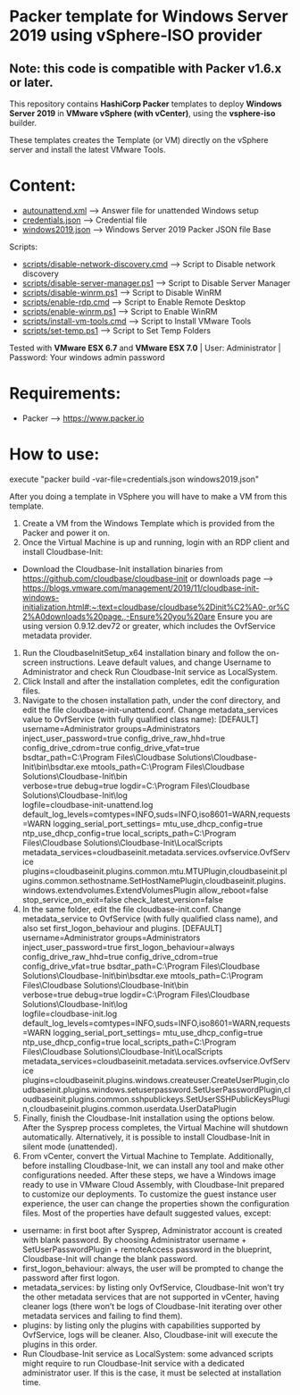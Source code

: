 # Packer template for Windows Server 2019 using vSphere-ISO provider

## Note: this code is compatible with Packer v1.6.x or later. 

This repository contains **HashiCorp Packer** templates to deploy **Windows Server 2019** in **VMware vSphere (with vCenter)**, using the **vsphere-iso** builder.

These templates creates the Template (or VM) directly on the vSphere server and install the latest VMware Tools.

# Content: #

* [autounattend.xml](./autounattend.xml) --> Answer file for unattended Windows setup
* [credentials.json](./credentials.json) --> Credential file
* [windows2019.json](./windows2019.json) --> Windows Server 2019 Packer JSON file Base

Scripts:
* [scripts/disable-network-discovery.cmd](./scripts/disable-network-discovery.cmd) --> Script to Disable network discovery
* [scripts/disable-server-manager.ps1](./scripts/disable-server-manager.ps1) --> Script to Disable Server Manager
* [scripts/disable-winrm.ps1](./scripts/disable-winrm.ps1) --> Script to Disable WinRM
* [scripts/enable-rdp.cmd](./scripts/enable-rdp.cmd) --> Script to Enable Remote Desktop
* [scripts/enable-winrm.ps1](./scripts/enable-winrm.ps1) --> Script to Enable WinRM
* [scripts/install-vm-tools.cmd](./scripts/install-vm-tools.cmd) --> Script to Install VMware Tools
* [scripts/set-temp.ps1](./scripts/set-temp.ps1) --> Script to Set Temp Folders

Tested with **VMware ESX 6.7** and **VMware ESX 7.0** | User: Administrator | Password: Your windows admin password

# Requirements: #

* Packer --> https://www.packer.io

# How to use: #

execute "packer build -var-file=credentials.json windows2019.json"

After you doing a template in VSphere you will have to make a VM from this template.
1. Create a VM from the Windows Template which is provided from the Packer and power it on.
2. Once the Virtual Machine is up and running, login with an RDP client and install Cloudbase-Init:
 - Download the Cloudbase-Init installation binaries from https://github.com/cloudbase/cloudbase-init or downloads page --> https://blogs.vmware.com/management/2019/11/cloudbase-init-windows-initialization.html#:~:text=cloudbase/cloudbase%2Dinit%C2%A0-,or%C2%A0downloads%20page.,-Ensure%20you%20are
 Ensure you are using version 0.9.12.dev72 or greater, which includes the OvfService metadata provider.
 1. Run the CloudbaseInitSetup_x64 installation binary and follow the on-screen instructions. Leave default values, and change Username to Administrator and check Run Cloudbase-Init service as LocalSystem.
 2. Click Install and after the installation completes, edit the configuration files.
 3. Navigate to the chosen installation path, under the conf directory, and edit the file cloudbase-init-unattend.conf. Change metadata_services value to OvfService (with fully qualified class name):
 [DEFAULT]
username=Administrator
groups=Administrators
inject_user_password=true
config_drive_raw_hhd=true
config_drive_cdrom=true
config_drive_vfat=true
bsdtar_path=C:\Program Files\Cloudbase Solutions\Cloudbase-Init\bin\bsdtar.exe
mtools_path=C:\Program Files\Cloudbase Solutions\Cloudbase-Init\bin\
verbose=true
debug=true
logdir=C:\Program Files\Cloudbase Solutions\Cloudbase-Init\log\
logfile=cloudbase-init-unattend.log
default_log_levels=comtypes=INFO,suds=INFO,iso8601=WARN,requests=WARN
logging_serial_port_settings=
mtu_use_dhcp_config=true
ntp_use_dhcp_config=true
local_scripts_path=C:\Program Files\Cloudbase Solutions\Cloudbase-Init\LocalScripts\
metadata_services=cloudbaseinit.metadata.services.ovfservice.OvfService
plugins=cloudbaseinit.plugins.common.mtu.MTUPlugin,cloudbaseinit.plugins.common.sethostname.SetHostNamePlugin,cloudbaseinit.plugins.windows.extendvolumes.ExtendVolumesPlugin
allow_reboot=false
stop_service_on_exit=false
check_latest_version=false
 4. In the same folder, edit the file cloudbase-init.conf. Change metadata_service to OvfService (with fully qualified class name), and also set first_logon_behaviour and plugins.
 [DEFAULT]
username=Administrator
groups=Administrators
inject_user_password=true
first_logon_behaviour=always
config_drive_raw_hhd=true
config_drive_cdrom=true
config_drive_vfat=true
bsdtar_path=C:\Program Files\Cloudbase Solutions\Cloudbase-Init\bin\bsdtar.exe
mtools_path=C:\Program Files\Cloudbase Solutions\Cloudbase-Init\bin\
verbose=true
debug=true
logdir=C:\Program Files\Cloudbase Solutions\Cloudbase-Init\log\
logfile=cloudbase-init.log
default_log_levels=comtypes=INFO,suds=INFO,iso8601=WARN,requests=WARN
logging_serial_port_settings=
mtu_use_dhcp_config=true
ntp_use_dhcp_config=true
local_scripts_path=C:\Program Files\Cloudbase Solutions\Cloudbase-Init\LocalScripts\
metadata_services=cloudbaseinit.metadata.services.ovfservice.OvfService
plugins=cloudbaseinit.plugins.windows.createuser.CreateUserPlugin,cloudbaseinit.plugins.windows.setuserpassword.SetUserPasswordPlugin,cloudbaseinit.plugins.common.sshpublickeys.SetUserSSHPublicKeysPlugin,cloudbaseinit.plugins.common.userdata.UserDataPlugin
 5. Finally, finish the Cloudbase-Init installation using the options below.
 After the Sysprep process completes, the Virtual Machine will shutdown automatically. Alternatively, it is possible to install Cloudbase-Init in silent mode (unattended).
 6. From vCenter, convert the Virtual Machine to Template.
Additionally, before installing Cloudbase-Init, we can install any tool and make other configurations needed.
After these steps, we have a Windows image ready to use in VMware Cloud Assembly, with Cloudbase-Init prepared to customize our deployments. To customize the guest instance user experience, the user can change the properties shown the configuration files. Most of the properties have default suggested values, except:

- username: in first boot after Sysprep, Administrator account is created with blank password. By choosing Administrator username + SetUserPasswordPlugin + remoteAccess password in the blueprint, Cloudbase-Init will change the blank password.
- first_logon_behaviour: always, the user will be prompted to change the password after first logon.
- metadata_services: by listing only OvfService, Cloudbase-Init won’t try the other metadata services that are not supported in vCenter, having cleaner logs (there won’t be logs of Cloudbase-Init iterating over other metadata services and failing to find them).
- plugins: by listing only the plugins with capabilities supported by OvfService, logs will be cleaner. Also, Cloudbase-init will execute the plugins in this order.
- Run Cloudbase-Init service as LocalSystem: some advanced scripts might require to run Cloudbase-Init service with a dedicated administrator user. If this is the case, it must be selected at installation time.